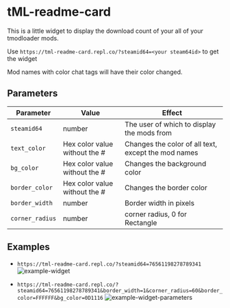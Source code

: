 # tML-readme-card
This is a little widget to display the download count of your all of your tmodloader mods.

Use `https://tml-readme-card.repl.co/?steamid64=<your steam64id>` to get the widget

Mod names with color chat tags will have their color changed.

## Parameters
| Parameter       | Value                         | Effect                                              |
|-----------------|-------------------------------|-----------------------------------------------------|
| `steamid64`     | number                        | The user of which to display the mods from          |
| `text_color`    | Hex color value without the # | Changes the color of all text, except the mod names |
| `bg_color`      | Hex color value without the # | Changes the background color                        |
| `border_color`  | Hex color value without the # | Changes the border color                            |
| `border_width`  | number                        | Border width in pixels                              |
| `corner_radius` | number                        | corner radius, 0 for Rectangle                      |

## Examples
* `https://tml-readme-card.repl.co/?steamid64=76561198278789341`
![example-widget](https://tml-readme-card.repl.co/?steamid64=76561198278789341&)

* `https://tml-readme-card.repl.co/?steamid64=76561198278789341&border_width=1&corner_radius=60&border_color=FFFFFF&bg_color=0D1116`
![example-widget-parameters](https://tml-readme-card.repl.co/?steamid64=76561198278789341&border_width=1&corner_radius=60&border_color=FFFFFF&bg_color=0D1116&)
